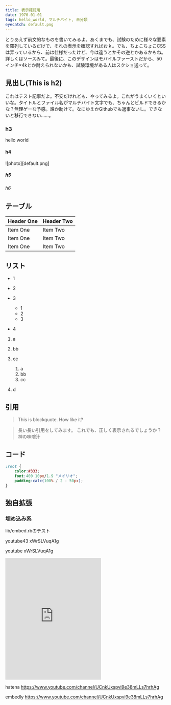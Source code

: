 ```yaml
---
title: 表示確認用
date: 1970-01-01
tags: hello_world, マルチバイト, 未分類
eyecatch: default.png
---
```


とりあえず前文的なものを書いてみるよ。あくまでも、試験のために様々な要素を羅列しているだけで、それの表示を確認すればおｋ。でも、ちょこちょこCSSは弄っているから、前は仕様だったけど、今は違うとかその逆とかあるかもね。詳しくはソースみて。最後に、このデザインはモバイルファーストだから、50インチ×4kとか耐えられないかも、試験環境がある人はスクショ送って。

## 見出し(This is h2)

これはテスト記事だよ。不安だけれども、やってみるよ。これがうまくいくといいな。タイトルとファイル名がマルチバイト文字でも、ちゃんとビルドできるかな？無理ゲーな予感。誰か助けて。なにゆえかGithubでも返事ないし。できないと移行できない……。

### h3

hello world

#### h4

![photo][default.png]

##### h5

###### h6

## テーブル

| Header One     | Header Two     |
| :------------- | :------------- |
| Item One       | Item Two       |
| Item One       | Item Two       |
| Item One       | Item Two       |

## リスト

* 1
* 2
* 3


    * 1
    * 2
    * 3

* 4

1. a
2. bb
3. cc


    1. a
    2. bb
    3. cc

4. d

## 引用

> This is blockquote. How like it?

>長い長い引用をしてみます。
>これでも、正しく表示されるでしょうか？
>神の味噌汁

## コード


``` css
:root {
    color:#333;
    font:400 10px/1.9 "メイリオ";
    padding:calc(100% / 2 - 50px);
}
```

## 独自拡張

### 埋め込み系

lib/embed.rbのテスト

youtube43 xWrSLVuqA1g

youtube xWrSLVuqA1g

<iframe src="https://open.spotify.com/embed/user/playstation_music/playlist/1dssSzeGsPC3JMknLm2Er2" width="300" height="380" frameborder="0" allowtransparency="true" allow="encrypted-media"></iframe>

hatena https://www.youtube.com/channel/UCnkUxspvi9e38mLLs7hrhAg

embedly https://www.youtube.com/channel/UCnkUxspvi9e38mLLs7hrhAg